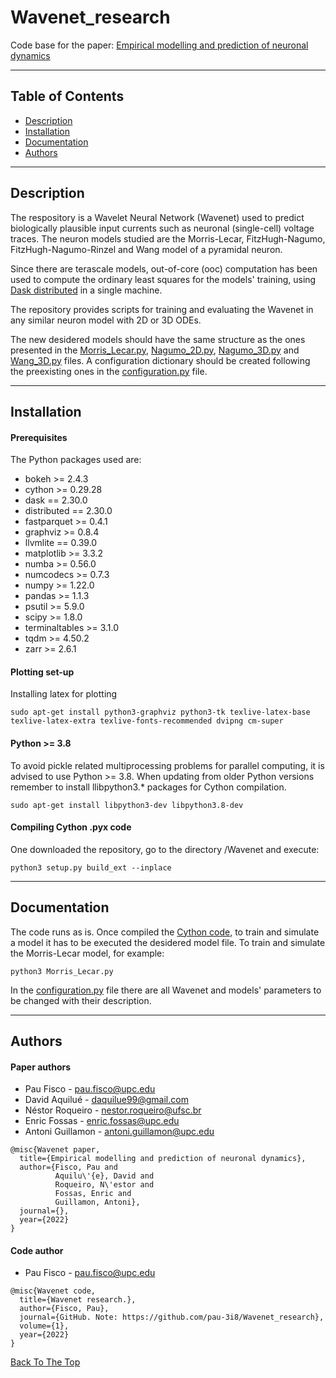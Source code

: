 # Wavenet_research

Code base for the paper: [Empirical modelling and prediction of neuronal dynamics]()
___

## Table of Contents

- [Description](#description)
- [Installation](#installation)
- [Documentation](#documentation)
- [Authors](#authors)
___

## Description

The respository is a Wavelet Neural Network (Wavenet) used to predict biologically plausible input currents such as neuronal (single-cell) voltage traces. The neuron models studied are the Morris-Lecar, FitzHugh-Nagumo, FitzHugh-Nagumo-Rinzel and Wang model of a pyramidal neuron.

Since there are terascale models, out-of-core (ooc) computation has been used to compute the ordinary least squares for the models' training, using [Dask distributed](https://github.com/dask/distributed) in a single machine.

The repository provides scripts for training and evaluating the Wavenet in any similar neuron model with 2D or 3D ODEs.

The new desidered models should have the same structure as the ones presented in the [Morris_Lecar.py](https://github.com/pau-3i8/Wavenet_research/blob/master/Morris_Lecar.py), [Nagumo_2D.py](https://github.com/pau-3i8/Wavenet_research/blob/master/Nagumo_2D.py), [Nagumo_3D.py](https://github.com/pau-3i8/Wavenet_research/blob/master/Nagumo_3D.py) and [Wang_3D.py](https://github.com/pau-3i8/Wavenet_research/blob/master/Wang_3D.py) files. A configuration dictionary should be created following the preexisting ones in the [configuration.py](https://github.com/pau-3i8/Wavenet_research/blob/master/configuration.py) file.
___

## Installation

#### Prerequisites

The Python packages used are:
- bokeh >= 2.4.3
- cython >= 0.29.28
- dask == 2.30.0
- distributed == 2.30.0
- fastparquet >= 0.4.1
- graphviz >= 0.8.4
- llvmlite == 0.39.0
- matplotlib >= 3.3.2
- numba >= 0.56.0
- numcodecs >= 0.7.3
- numpy >= 1.22.0
- pandas >= 1.1.3
- psutil >= 5.9.0
- scipy >= 1.8.0
- terminaltables >= 3.1.0
- tqdm >= 4.50.2
- zarr >= 2.6.1

#### Plotting set-up

Installing latex for plotting
```
sudo apt-get install python3-graphviz python3-tk texlive-latex-base texlive-latex-extra texlive-fonts-recommended dvipng cm-super
```

#### Python >= 3.8

To avoid pickle related multiprocessing problems for parallel computing, it is advised to use Python >= 3.8. When updating from older Python versions remember to install llibpython3.* packages for Cython compilation.
```
sudo apt-get install libpython3-dev libpython3.8-dev
```

#### Compiling Cython .pyx code

One downloaded the repository, go to the directory /Wavenet and execute:
```
python3 setup.py build_ext --inplace
```
___

## Documentation

The code runs as is. Once compiled the [Cython code](https://github.com/pau-3i8/Wavenet_research/blob/master/Wavenet/activation_functions.pyx), to train and simulate a model it has to be executed the desidered model file. To train and simulate the Morris-Lecar model, for example:
```
python3 Morris_Lecar.py
```
In the [configuration.py](https://github.com/pau-3i8/Wavenet_research/blob/master/configuration.py) file there are all Wavenet and models' parameters to be changed with their description.
___

## Authors

#### Paper authors

- Pau Fisco - pau.fisco@upc.edu
- David Aquilué - daquilue99@gmail.com
- Néstor Roqueiro - nestor.roqueiro@ufsc.br
- Enric Fossas - enric.fossas@upc.edu
- Antoni Guillamon - antoni.guillamon@upc.edu

```
@misc{Wavenet paper,
  title={Empirical modelling and prediction of neuronal dynamics},
  author={Fisco, Pau and
          Aquilu\'{e}, David and
          Roqueiro, N\'estor and
          Fossas, Enric and
          Guillamon, Antoni},
  journal={},
  year={2022}
}
```

#### Code author

- Pau Fisco - pau.fisco@upc.edu

```
@misc{Wavenet code,
  title={Wavenet research.},
  author={Fisco, Pau},
  journal={GitHub. Note: https://github.com/pau-3i8/Wavenet_research},
  volume={1},
  year={2022}
}
```

[Back To The Top](#Wavenet_research)
